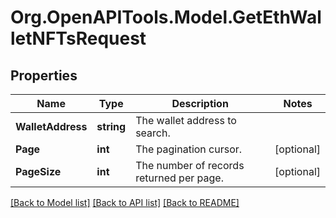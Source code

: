 # Org.OpenAPITools.Model.GetEthWalletNFTsRequest

## Properties

Name | Type | Description | Notes
------------ | ------------- | ------------- | -------------
**WalletAddress** | **string** | The wallet address to search. | 
**Page** | **int** | The pagination cursor. | [optional] 
**PageSize** | **int** | The number of records returned per page. | [optional] 

[[Back to Model list]](../README.md#documentation-for-models) [[Back to API list]](../README.md#documentation-for-api-endpoints) [[Back to README]](../README.md)

